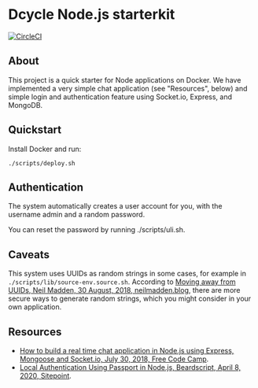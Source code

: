 Dcycle Node.js starterkit
=====

[![CircleCI](https://circleci.com/gh/dcycle/starterkit-node/tree/master.svg?style=svg)](https://circleci.com/gh/dcycle/starterkit-node/tree/master)

About
-----

This project is a quick starter for Node applications on Docker. We have implemented a very simple chat application (see "Resources", below) and simple login and authentication feature using Socket.io, Express, and MongoDB.

Quickstart
-----

Install Docker and run:

    ./scripts/deploy.sh

Authentication
-----

The system automatically creates a user account for you, with the username admin and a random password.

You can reset the password by running ./scripts/uli.sh.

Caveats
-----

This system uses UUIDs as random strings in some cases, for example in `./scripts/lib/source-env.source.sh`. According to [Moving away from UUIDs, Neil Madden, 30 August, 2018, neilmadden.blog](https://neilmadden.blog/2018/08/30/moving-away-from-uuids/), there are more secure ways to generate random strings, which you might consider in your own application.

Resources
-----

* [How to build a real time chat application in Node.js using Express, Mongoose and Socket.io, July 30, 2018, Free Code Camp](https://www.freecodecamp.org/news/simple-chat-application-in-node-js-using-express-mongoose-and-socket-io-ee62d94f5804/).
* [Local Authentication Using Passport in Node.js, Beardscript, April 8, 2020, Sitepoint](https://www.sitepoint.com/local-authentication-using-passport-node-js/).
